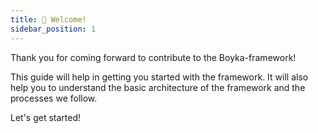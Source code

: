```yaml
---
title: 👋 Welcome!
sidebar_position: 1
---
```


Thank you for coming forward to contribute to the Boyka-framework!

This guide will help in getting you started with the framework. It will also help you to understand the basic architecture of the framework and the processes we follow.

Let's get started!
